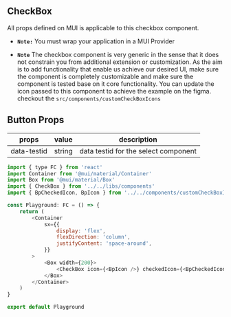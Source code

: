 ## CheckBox

All props defined on MUI is applicable to this checkbox component.

-   **`Note:`** You must wrap your application in a MUI Provider

-   **`Note`** The checkbox component is very generic in the sense that it does not constrain you from additional extension or customization. As the aim is to add functionality that enable us achieve our desired UI, make sure the component is completely customizable and make sure the component is tested base on it core functionality. You can update the icon passed to this component to achieve the example on the figma. checkout the `src/components/customCheckBoxIcons`

## Button Props

| props       | value  | description                          |
| ----------- | ------ | ------------------------------------ |
| data-testid | string | data testid for the select component |

```js
import { type FC } from 'react'
import Container from '@mui/material/Container'
import Box from '@mui/material/Box'
import { CheckBox } from '../../libs/components'
import { BpCheckedIcon, BpIcon } from '../../components/customCheckBoxIcons'

const Playground: FC = () => {
    return (
        <Container
            sx={{
                display: 'flex',
                flexDirection: 'column',
                justifyContent: 'space-around',
            }}
        >
            <Box width={200}>
                <CheckBox icon={<BpIcon />} checkedIcon={<BpCheckedIcon />} />
            </Box>
        </Container>
    )
}

export default Playground
```
